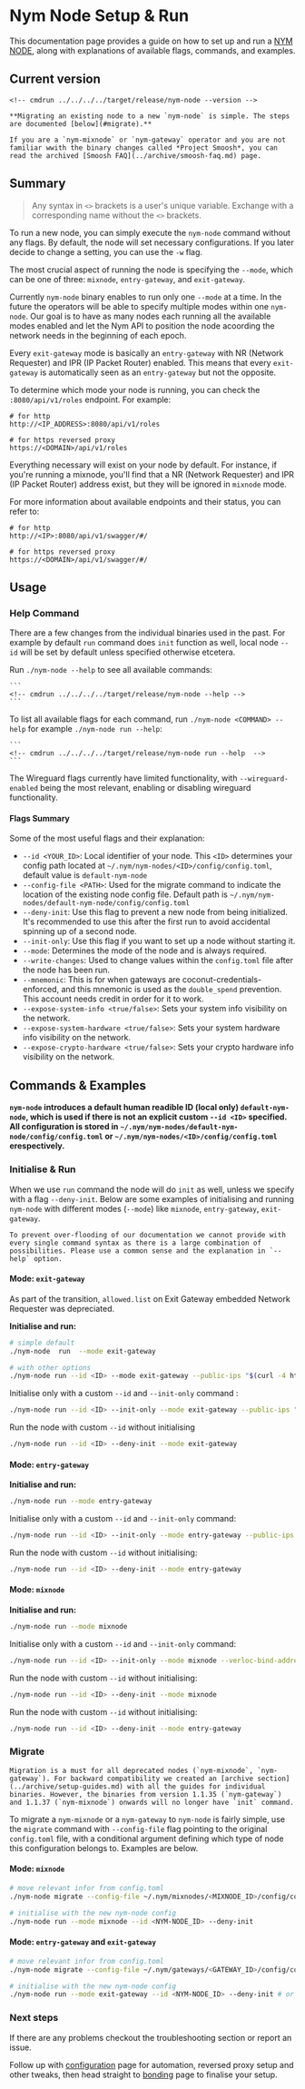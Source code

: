 # Nym Node Setup & Run

This documentation page provides a guide on how to set up and run a [NYM NODE](nym-node.md), along with explanations of available flags, commands, and examples.

## Current version

```
<!-- cmdrun ../../../../target/release/nym-node --version -->
```

```admonish info
**Migrating an existing node to a new `nym-node` is simple. The steps are documented [below](#migrate).**
```

```admonish note
If you are a `nym-mixnode` or `nym-gateway` operator and you are not familiar wwith the binary changes called *Project Smoosh*, you can read the archived [Smoosh FAQ](../archive/smoosh-faq.md) page.
```

## Summary

> Any syntax in `<>` brackets is a user's unique variable. Exchange with a corresponding name without the `<>` brackets.

To run a new node, you can simply execute the `nym-node` command without any flags. By default, the node will set necessary configurations. If you later decide to change a setting, you can use the `-w` flag.

The most crucial aspect of running the node is specifying the `--mode`, which can be one of three: `mixnode`, `entry-gateway`, and `exit-gateway`.

Currently `nym-node` binary enables to run only one `--mode` at a time. In the future the operators will be able to specify multiple modes within one `nym-node`. Our goal is to have as many nodes each running all the available modes enabled and let the Nym API to position the node acoording the network needs in the beginning of each epoch.

Every `exit-gateway` mode is basically an `entry-gateway` with NR (Network Requester) and IPR (IP Packet Router) enabled. This means that every `exit-gateway` is automatically seen as an `entry-gateway` but not the opposite.

To determine which mode your node is running, you can check the `:8080/api/v1/roles` endpoint. For example:
```
# for http
http://<IP_ADDRESS>:8080/api/v1/roles

# for https reversed proxy
https://<DOMAIN>/api/v1/roles
```

Everything necessary will exist on your node by default. For instance, if you're running a mixnode, you'll find that a NR (Network Requester) and IPR (IP Packet Router) address exist, but they will be ignored in `mixnode` mode.

For more information about available endpoints and their status, you can refer to:
```
# for http
http://<IP>:8080/api/v1/swagger/#/

# for https reversed proxy
https://<DOMAIN>/api/v1/swagger/#/
```

## Usage

### Help Command

There are a few changes from the individual binaries used in the past. For example by default `run` command does `init` function as well, local node `--id` will be set by default unless specified otherwise etcetera.

Run `./nym-node --help` to see all available commands:

~~~admonish example collapsible=true title="`./nym-node --help` output:"
```
<!-- cmdrun ../../../../target/release/nym-node --help -->
```
~~~

To list all available flags for each command, run `./nym-node <COMMAND> --help` for example `./nym-node run --help`:

~~~admonish example collapsible=true title="`./nym-node run --help` output:"
```
<!-- cmdrun ../../../../target/release/nym-node run --help  -->
```
~~~

The Wireguard flags currently have limited functionality, with `--wireguard-enabled` being the most relevant, enabling or disabling wireguard functionality.

#### Flags Summary

Some of the most useful flags and their explanation:

- `--id <YOUR_ID>`: Local identifier of your node. This `<ID>` determines your config path located at `~/.nym/nym-nodes/<ID>/config/config.toml`, default value is `default-nym-node`
- `--config-file <PATH>`: Used for the migrate command to indicate the location of the existing node config file. Default path is `~/.nym/nym-nodes/default-nym-node/config/config.toml`
- `--deny-init`: Use this flag to prevent a new node from being initialized. It's recommended to use this after the first run to avoid accidental spinning up of a second node.
- `--init-only`: Use this flag if you want to set up a node without starting it.
- `--mode`: Determines the mode of the node and is always required.
- `--write-changes`: Used to change values within the `config.toml` file after the node has been run.
- `--mnemonic`: This is for when gateways are coconut-credentials-enforced, and this mnemonic is used as the `double_spend` prevention. This account needs credit in order for it to work.
- `--expose-system-info <true/false>`: Sets your system info visibility on the network.
- `--expose-system-hardware <true/false>`: Sets your system hardware info visibility on the network.
- `--expose-crypto-hardware <true/false>`: Sets your crypto hardware info visibility on the network.


## Commands & Examples

**`nym-node` introduces a default human readible ID (local only) `default-nym-node`, which is used if there is not an explicit custom `--id <ID>` specified. All configuration is stored in `~/.nym/nym-nodes/default-nym-node/config/config.toml` or `~/.nym/nym-nodes/<ID>/config/config.toml` erespectively.**

### Initialise & Run

When we use `run` command the node will do `init` as well, unless we specify with a flag `--deny-init`. Below are some examples of initialising and running `nym-node` with different modes (`--mode`) like `mixnode`, `entry-gateway`, `exit-gateway`.

```admonish note
To prevent over-flooding of our documentation we cannot provide with every single command syntax as there is a large combination of possibilities. Please use a common sense and the explanation in `--help` option.
```

#### Mode: `exit-gateway`

As part of the transition, `allowed.list` on Exit Gateway embedded Network Requester was depreciated.

**Initialise and run:**
```sh
# simple default
./nym-node  run  --mode exit-gateway

# with other options
./nym-node run --id <ID> --mode exit-gateway --public-ips "$(curl -4 https://ifconfig.me)" --hostname "<YOUR_DOMAIN>" --http-bind-address 0.0.0.0:8080 --mixnet-bind-address 0.0.0.0:1789 true --wireguard-enabled true
```

Initialise only with a custom `--id` and `--init-only` command :

```sh
./nym-node run --id <ID> --init-only --mode exit-gateway --public-ips "$(curl -4 https://ifconfig.me)" --hostname "<YOUR_DOMAIN>" --http-bind-address 0.0.0.0:8080 --mixnet-bind-address 0.0.0.0:1789 true --wireguard-enabled true
```

Run the node with custom `--id` without initialising
```sh
./nym-node run --id <ID> --deny-init --mode exit-gateway
```

#### Mode: `entry-gateway`

**Initialise and run:**
```sh
./nym-node run --mode entry-gateway
```

Initialise only with a custom `--id` and `--init-only` command:
```sh
./nym-node run --id <ID> --init-only --mode entry-gateway --public-ips "$(curl -4 https://ifconfig.me)" --hostname "<YOUR_DOMAIN>" --http-bind-address 0.0.0.0:8080 --mixnet-bind-address 0.0.0.0:1789
```

Run the node with custom `--id` without initialising:
```sh
./nym-node run --id <ID> --deny-init --mode entry-gateway
```

#### Mode: `mixnode`

**Initialise and run:**
```sh
./nym-node run --mode mixnode
```

Initialise only with a custom `--id` and `--init-only` command:
```sh
./nym-node run --id <ID> --init-only --mode mixnode --verloc-bind-address 0.0.0.0:1790 --public-ips "$(curl -4 https://ifconfig.me)"
```

Run the node with custom `--id` without initialising:
```sh
./nym-node run --id <ID> --deny-init --mode mixnode
```

Run the node with custom `--id` without initialising:
```sh
./nym-node run --id <ID> --deny-init --mode entry-gateway
```

### Migrate

```admonish caution
Migration is a must for all deprecated nodes (`nym-mixnode`, `nym-gateway`). For backward compatibility we created an [archive section](../archive/setup-guides.md) with all the guides for individual binaries. However, the binaries from version 1.1.35 (`nym-gateway`) and 1.1.37 (`nym-mixnode`) onwards will no longer have `init` command.
```

To migrate a `nym-mixnode` or a `nym-gateway` to `nym-node` is fairly simple, use the `migrate` command with `--config-file` flag pointing to the original `config.toml` file, with a conditional argument defining which type of node this configuration belongs to. Examples are below.

#### Mode: `mixnode`
```sh
# move relevant infor from config.toml
./nym-node migrate --config-file ~/.nym/mixnodes/<MIXNODE_ID>/config/config.toml mixnode

# initialise with the new nym-node config
./nym-node run --mode mixnode --id <NYM-NODE_ID> --deny-init
```

#### Mode: `entry-gateway` and `exit-gateway`
```sh
# move relevant infor from config.toml
./nym-node migrate --config-file ~/.nym/gateways/<GATEWAY_ID>/config/config.toml gateway

# initialise with the new nym-node config
./nym-node run --mode exit-gateway --id <NYM-NODE_ID> --deny-init # or change to entry-gateway
```

### Next steps

If there are any problems checkout the troubleshooting section or report an issue.

Follow up with [configuration](configuration.md) page for automation, reversed proxy setup and other tweaks, then head straight to [bonding](bonding.md) page to finalise your setup.

